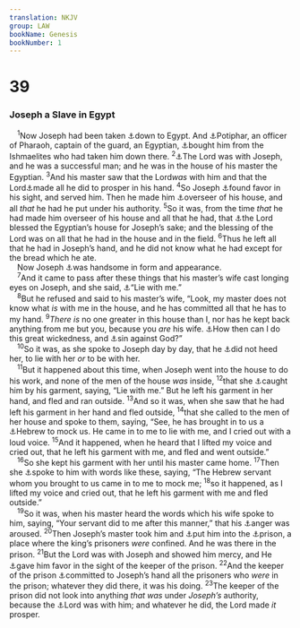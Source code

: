 ```yaml
---
translation: NKJV
group: LAW
bookName: Genesis 
bookNumber: 1
---
```


<div class="title"><h1>39</h1><h3>Joseph a Slave in Egypt</h3></div>
<span class="verse sa_39_1"> <sup>1</sup>Now Joseph had been taken <a data-toggle="tooltip" data-placement="bottom" title="Gen. 12:10; 43:15">⚓</a>down to Egypt. And <a data-toggle="tooltip" data-placement="bottom" title="Gen. 37:36; Ps. 105:17">⚓</a>Potiphar, an officer of Pharaoh, captain of the guard, an Egyptian, <a data-toggle="tooltip" data-placement="bottom" title="Gen. 37:28; 45:4">⚓</a>bought him from the Ishmaelites who had taken him down there. </span>
<span class="verse sa_39_2"><sup>2</sup><a data-toggle="tooltip" data-placement="bottom" title="Gen. 26:24, 28; 28:15; 35:3; 39:3, 21, 23; 1 Sam. 16:18; 18:14, 28; Acts 7:9">⚓</a>The Lord was with Joseph, and he was a successful man; and he was in the house of his master the Egyptian. </span>
<span class="verse sa_39_3"><sup>3</sup>And his master saw that the Lord<i>was</i> with him and that the Lord<a data-toggle="tooltip" data-placement="bottom" title="Ps. 1:3">⚓</a>made all he did to prosper in his hand. </span>
<span class="verse sa_39_4"><sup>4</sup>So Joseph <a data-toggle="tooltip" data-placement="bottom" title="Gen. 18:3; 19:19; 39:21">⚓</a>found favor in his sight, and served him. Then he made him <a data-toggle="tooltip" data-placement="bottom" title="Gen. 24:2, 10; 39:8, 22; 41:40">⚓</a>overseer of his house, and all <i>that</i> he had he put under his authority. </span>
<span class="verse sa_39_5"><sup>5</sup>So it was, from the time <i>that</i> he had made him overseer of his house and all that he had, that <a data-toggle="tooltip" data-placement="bottom" title="Gen. 18:26; 30:27; 2 Sam. 6:11">⚓</a>the Lord blessed the Egyptian’s house for Joseph’s sake; and the blessing of the Lord was on all that he had in the house and in the field. </span>
<span class="verse sa_39_6"><sup>6</sup>Thus he left all that he had in Joseph’s hand, and he did not know what he had except for the bread which he ate.<br/> Now Joseph <a data-toggle="tooltip" data-placement="bottom" title="Gen. 29:17; 1 Sam. 16:12">⚓</a>was handsome in form and appearance.<br/></span>
<span class="verse sa_39_7"> <sup>7</sup>And it came to pass after these things that his master’s wife cast longing eyes on Joseph, and she said, <a data-toggle="tooltip" data-placement="bottom" title="2 Sam. 13:11">⚓</a>“Lie with me.”<br/></span>
<span class="verse sa_39_8"> <sup>8</sup>But he refused and said to his master’s wife, “Look, my master does not know what <i>is</i> with me in the house, and he has committed all that he has to my hand. </span>
<span class="verse sa_39_9"><sup>9</sup><i>There</i> <i>is</i> no one greater in this house than I, nor has he kept back anything from me but you, because you <i>are</i> his wife. <a data-toggle="tooltip" data-placement="bottom" title="Lev. 20:10; Prov. 6:29, 32">⚓</a>How then can I do this great wickedness, and <a data-toggle="tooltip" data-placement="bottom" title="Gen. 20:6; 42:18; 2 Sam. 12:13; Ps. 51:4">⚓</a>sin against God?”<br/></span>
<span class="verse sa_39_10"> <sup>10</sup>So it was, as she spoke to Joseph day by day, that he <a data-toggle="tooltip" data-placement="bottom" title="Prov. 1:10">⚓</a>did not heed her, to lie with her <i>or</i> to be with her.<br/></span>
<span class="verse sa_39_11"> <sup>11</sup>But it happened about this time, when Joseph went into the house to do his work, and none of the men of the house <i>was</i> inside, </span>
<span class="verse sa_39_12"><sup>12</sup>that she <a data-toggle="tooltip" data-placement="bottom" title="Prov. 7:13">⚓</a>caught him by his garment, saying, “Lie with me.” But he left his garment in her hand, and fled and ran outside. </span>
<span class="verse sa_39_13"><sup>13</sup>And so it was, when she saw that he had left his garment in her hand and fled outside, </span>
<span class="verse sa_39_14"><sup>14</sup>that she called to the men of her house and spoke to them, saying, “See, he has brought in to us a <a data-toggle="tooltip" data-placement="bottom" title="Gen. 14:13; 41:12">⚓</a>Hebrew to mock us. He came in to me to lie with me, and I cried out with a loud voice. </span>
<span class="verse sa_39_15"><sup>15</sup>And it happened, when he heard that I lifted my voice and cried out, that he left his garment with me, and fled and went outside.”<br/></span>
<span class="verse sa_39_16"> <sup>16</sup>So she kept his garment with her until his master came home. </span>
<span class="verse sa_39_17"><sup>17</sup>Then she <a data-toggle="tooltip" data-placement="bottom" title="Ex. 23:1; Ps. 120:3; Prov. 26:28">⚓</a>spoke to him with words like these, saying, “The Hebrew servant whom you brought to us came in to me to mock me; </span>
<span class="verse sa_39_18"><sup>18</sup>so it happened, as I lifted my voice and cried out, that he left his garment with me and fled outside.”<br/></span>
<span class="verse sa_39_19"> <sup>19</sup>So it was, when his master heard the words which his wife spoke to him, saying, “Your servant did to me after this manner,” that his <a data-toggle="tooltip" data-placement="bottom" title="Prov. 6:34, 35">⚓</a>anger was aroused. </span>
<span class="verse sa_39_20"><sup>20</sup>Then Joseph’s master took him and <a data-toggle="tooltip" data-placement="bottom" title="Ps. 105:18; (1 Pet. 2:19)">⚓</a>put him into the <a data-toggle="tooltip" data-placement="bottom" title="Gen. 40:3, 15; 41:14">⚓</a>prison, a place where the king’s prisoners <i>were</i> confined. And he was there in the prison. </span>
<span class="verse sa_39_21"><sup>21</sup>But the Lord was with Joseph and showed him mercy, and He <a data-toggle="tooltip" data-placement="bottom" title="Gen. 39:2; Ex. 3:21; Ps. 105:19; (Prov. 16:7); Dan. 1:9; Acts 7:9, 10">⚓</a>gave him favor in the sight of the keeper of the prison. </span>
<span class="verse sa_39_22"><sup>22</sup>And the keeper of the prison <a data-toggle="tooltip" data-placement="bottom" title="Gen. 39:4; 40:3, 4">⚓</a>committed to Joseph’s hand all the prisoners who <i>were</i> in the prison; whatever they did there, it was his doing. </span>
<span class="verse sa_39_23"><sup>23</sup>The keeper of the prison did not look into anything <i>that</i> <i>was</i> under <i>Joseph’s</i> authority, because the <a data-toggle="tooltip" data-placement="bottom" title="Gen. 39:2, 3">⚓</a>Lord was with him; and whatever he did, the Lord made <i>it</i> prosper.<br/></span>
